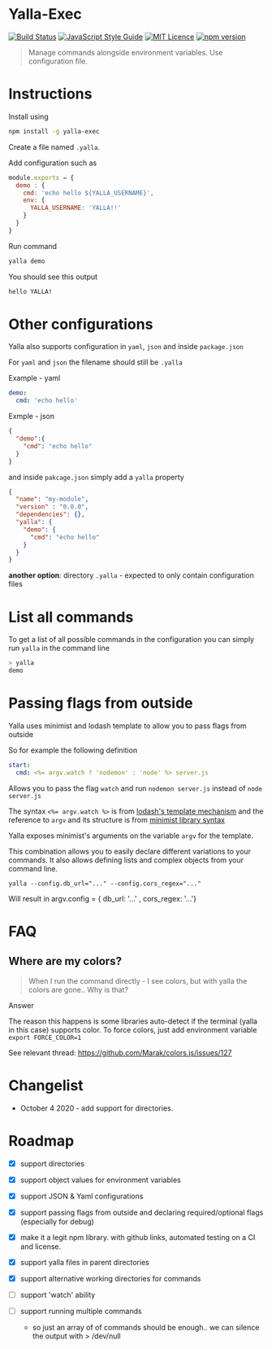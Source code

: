 # Yalla-Exec

[![Build Status](https://travis-ci.org/GuyMograbi/yalla-exec.svg?branch=master)](https://travis-ci.org/GuyMograbi/yalla-exec)
[![JavaScript Style Guide](https://img.shields.io/badge/code_style-standard-brightgreen.svg)](https://standardjs.com)
[![MIT Licence](https://badges.frapsoft.com/os/mit/mit.svg?v=103)](https://opensource.org/licenses/mit-license.php)
[![npm version](https://badge.fury.io/js/yalla-exec.svg)](https://badge.fury.io/js/yalla-exec)


> Manage commands alongside environment variables. Use configuration file.

# Instructions

Install using

```bash
npm install -g yalla-exec
```

Create a file named `.yalla`.

Add configuration such as

```javascript
module.exports = {
  demo : {
    cmd: 'echo hello ${YALLA_USERNAME}',
    env: {
      YALLA_USERNAME: 'YALLA!!'
    }
  }
}
```

Run command

```bash
yalla demo
```

You should see this output

```bash
hello YALLA!
```

# Other configurations

Yalla also supports configuration in `yaml`, `json` and inside `package.json`

For `yaml` and `json` the filename should still be `.yalla`

Example - yaml

```yaml
demo:
  cmd: 'echo hello'
```

Exmple - json

```json
{
  "demo":{
    "cmd": "echo hello"
  }
}
```

and inside `pakcage.json` simply add a `yalla` property

```json
{
  "name": "my-module",
  "version" : "0.0.0",
  "dependencies": {},
  "yalla": {
    "demo": {
      "cmd": "echo hello"
    }
  }
}
```

__another option__: directory `.yalla` - expected to only contain configuration files


# List all commands

To get a list of all possible commands in the configuration you can simply run `yalla` in the command line


```bash
> yalla
demo
```

# Passing flags from outside

Yalla uses minimist and lodash template to allow you to pass flags from outside

So for example the following definition

```yaml
start:
  cmd: <%= argv.watch ? 'nodemon' : 'node' %> server.js
```

Allows you to pass the flag `watch` and run `nodemon server.js` instead of `node server.js`

The syntax `<%= argv.watch %>` is from [lodash's template mechanism](https://lodash.com/docs/4.17.4#template) and the reference to `argv` and its structure is from [minimist library syntax](https://github.com/substack/minimist)

Yalla exposes minimist's arguments on the variable `argv` for the template.

This combination allows you to easily declare different variations to your commands. It also allows defining lists and complex objects from your command line.

```
yalla --config.db_url="..." --config.cors_regex="..."
```

Will result in argv.config = { db_url: '...' , cors_regex: '...'}

# FAQ

## Where are my colors?

> When I run the command directly - I see colors, but with yalla the colors are gone..
Why is that?

Answer

The reason this happens is some libraries auto-detect if the terminal (yalla in this case) supports color.
To force colors, just add environment variable `export FORCE_COLOR=1`

See relevant thread: https://github.com/Marak/colors.js/issues/127

# Changelist

 * October 4 2020 - add support for directories.

# Roadmap
 - [X] support directories
 - [X] support object values for environment variables
 - [X] support JSON & Yaml configurations
 - [X] support passing flags from outside and declaring required/optional flags (especially for debug)
 - [X] make it a legit npm library. with github links, automated testing on a CI and license.
 - [X] support yalla files in parent directories
 - [X] support alternative working directories for commands

 - [ ] support 'watch' ability
 - [ ] support running multiple commands
     - so just an array of of commands should be enough.. we can silence the output with > /dev/null
